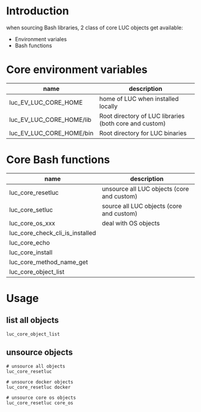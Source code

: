 [//]: #(Reference)


# Introduction
when sourcing Bash libraries, 2 class of core LUC objects get available:
- Environment variales
- Bash functions

# Core environment variables
|name|description|
|-|-|
|luc_EV_LUC_CORE_HOME|home of LUC when installed locally
|luc_EV_LUC_CORE_HOME/lib|Root directory of LUC libraries (both core and custom)
|luc_EV_LUC_CORE_HOME/bin|Root directory for LUC binaries
# Core Bash functions
|name|description|
|-|-|
|luc_core_resetluc|unsource all LUC objects (core and custom)|
|luc_core_setluc|source all LUC objects (core and custom)
|luc_core_os_xxx|deal with OS objects
|luc_core_check_cli_is_installed
|luc_core_echo|
|luc_core_install|
|luc_core_method_name_get|
|luc_core_object_list|

# Usage
## list all objects
```shell
luc_core_object_list
```

## unsource objects
```shell
# unsource all objects
luc_core_resetluc

# unsource docker objects
luc_core_resetluc docker

# unsource core os objects
luc_core_resetluc core_os
```
